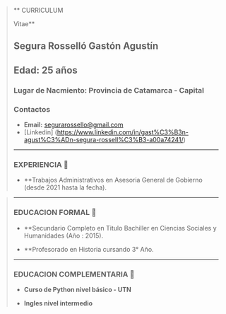 > ** CURRICULUM
> 
> Vitae**  
> ## Segura Rosselló Gastón Agustín
> ## Edad: 25 años
> ### Lugar de Nacmiento: Provincia de Catamarca - Capital 
>
> ### Contactos
>
> - **Email:** segurarossello@gmail.com
> - [Linkedin] (https://www.linkedin.com/in/gast%C3%B3n-agust%C3%ADn-segura-rossell%C3%B3-a00a74241/)
>
> ____________________________________________________________________________________________
> ### EXPERIENCIA 📝
> - **Trabajos Administrativos en Asesoria General
de Gobierno (desde 2021 hasta la fecha).

> ____________________________________________________________________________________________
>
> ### EDUCACION FORMAL 📝
> - **Secundario Completo en Titulo Bachiller en Ciencias Sociales y Humanidades (Año : 2015).
> 
>
> - **Profesorado en Historia cursando 3° Año.
> 
> ____________________________________________________________________________________________
>
> ###  EDUCACION COMPLEMENTARIA 📝
>
> - **Curso de Python nivel básico - UTN**
> 
> - **Ingles nivel intermedio**

